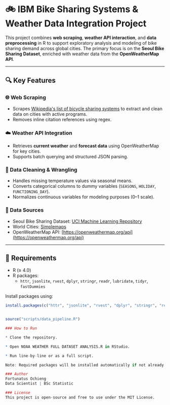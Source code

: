 # 🚲 IBM Bike Sharing Systems & Weather Data Integration Project

This project combines **web scraping**, **weather API interaction**, and **data preprocessing** in R to support exploratory analysis and modeling of bike sharing demand across global cities. The primary focus is on the **Seoul Bike Sharing Dataset**, enriched with weather data from the **OpenWeatherMap API**.

---

## 🔍 Key Features

### 🌐 Web Scraping

- Scrapes [Wikipedia's list of bicycle sharing systems](https://en.wikipedia.org/wiki/List_of_bicycle-sharing_systems) to extract and clean data on cities with active programs.
- Removes inline citation references using regex.

### ☁️ Weather API Integration

- Retrieves **current weather** and **forecast data** using OpenWeatherMap for key cities.
- Supports batch querying and structured JSON parsing.

### 🧹 Data Cleaning & Wrangling

- Handles missing temperature values via seasonal means.
- Converts categorical columns to dummy variables (`SEASONS`, `HOLIDAY`, `FUNCTIONING_DAY`).
- Normalizes continuous variables for modeling purposes (0–1 scale).

### 📁 Data Sources

- Seoul Bike Sharing Dataset: [UCI Machine Learning Repository](https://archive.ics.uci.edu/ml/datasets/Seoul+Bike+Sharing+Demand)
- World Cities: [Simplemaps](https://simplemaps.com/data/world-cities)
- OpenWeatherMap API: [https://openweathermap.org/api](https://openweathermap.org/api)

---

## 🔧 Requirements

- R (≥ 4.0)
- R packages:
  - `httr`, `jsonlite`, `rvest`, `dplyr`, `stringr`, `readr`, `lubridate`, `tidyr`, `fastDummies`

Install packages using:

```r
install.packages(c("httr", "jsonlite", "rvest", "dplyr", "stringr", "readr", "lubridate", "tidyr", "fastDummies"))


source("scripts/data_pipeline.R")

### How to Run

* Clone the repository.

* Open NOAA WEATHER FULL DATASET ANALYSIS.R in RStudio.

* Run line-by-line or as a full script.

Note: Required packages will be installed automatically if not already present.

### Author
Fortunatus Ochieng
Data Scientist | BSc Statistic

### License
This project is open-source and free to use under the MIT License.
